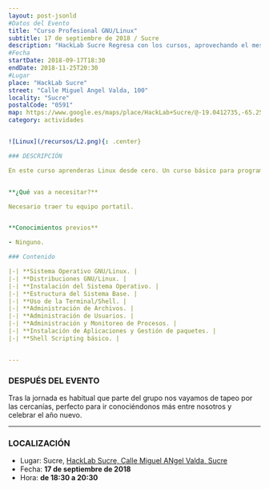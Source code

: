 ```yaml
---
layout: post-jsonld
#Datos del Evento
title: "Curso Profesional GNU/Linux"
subtitle: 17 de septiembre de 2018 / Sucre
description: "HackLab Sucre Regresa con los cursos, aprovechando el mes del Estudiante lanzamos el Curso Profesional GNU/Linux"
#Fecha
startDate: 2018-09-17T18:30
endDate: 2018-11-25T20:30
#Lugar
place: "HackLab Sucre"
street: "Calle Miguel Angel Valda, 100"
locality: "Sucre"
postalCode: "0591"
map: https://www.google.es/maps/place/HackLab+Sucre/@-19.0412735,-65.2591987,738m/data=!3m1!1e3!4m12!1m6!3m5!1s0x93fbcf1b0f977ddd:0x5883d248ad7ce480!2sHackLab+Sucre!8m2!3d-19.0412735!4d-65.25701!3m4!1s0x93fbcf1b0f977ddd:0x5883d248ad7ce480!8m2!3d-19.0412735!4d-65.25701
category: actividades


![Linux](/recursos/L2.png){: .center}

### DESCRIPCIÓN

En este curso aprenderas Linux desde cero. Un curso básico para programadores y administradores de sistemas. Aprenderás a instalar y configurar un sistemas con Linux, utilizar la shell y los comandos básicos, gestionar ficheros y directorios y la administración de procesos y usuarios.


**¿Qué vas a necesitar?**

Necesario traer tu equipo portatil.


**Conocimientos previos**

- Ninguno.

### Contenido

|-| **Sistema Operativo GNU/Linux. |
|-| **Distribuciones GNU/Linux. |
|-| **Instalación del Sistema Operativo. |
|-| **Estructura del Sistema Base. |
|-| **Uso de la Terminal/Shell. |
|-| **Administración de Archivos. |
|-| **Administración de Usuarios. |
|-| **Administración y Monitoreo de Procesos. |
|-| **Instalación de Aplicaciones y Gestión de paquetes. |
|-| **Shell Scripting básico. |


---
```



### DESPUÉS DEL EVENTO

Tras la jornada es habitual que parte del grupo nos vayamos de tapeo por las cercanías, perfecto para ir conociéndonos más entre nosotros y celebrar el año nuevo.

---
### LOCALIZACIÓN

* Lugar: Sucre, [HackLab Sucre, Calle Miguel ANgel Valda, Sucre](https://www.google.es/maps/place/HackLab+Sucre/@-19.0412735,-65.2591987,738m/data=!3m1!1e3!4m12!1m6!3m5!1s0x93fbcf1b0f977ddd:0x5883d248ad7ce480!2sHackLab+Sucre!8m2!3d-19.0412735!4d-65.25701!3m4!1s0x93fbcf1b0f977ddd:0x5883d248ad7ce480!8m2!3d-19.0412735!4d-65.25701) 
* Fecha: **17 de septiembre de 2018**
* Hora: **de 18:30 a 20:30**
